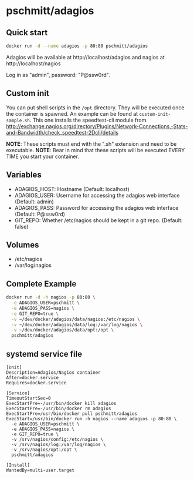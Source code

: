 # pschmitt/adagios

## Quick start

```bash
docker run -d --name adagios -p 80:80 pschmitt/adagios
```

Adagios will be available at http://localhost/adagios and nagios at http://localhost/nagios

Log in as "admin", password: "P@ssw0rd".

## Custom init

You can put shell scripts in the `/opt` directory. They will be executed once
the container is spawned. An example can be found at `custom-init-sample.sh`.
This one installs the speedtest-cli module from
http://exchange.nagios.org/directory/Plugins/Network-Connections,-Stats-and-Bandwidth/check_speedtest-2Dcli/details

**NOTE**: These scripts must end with the ".sh" extension and need to be executable.
**NOTE**: Bear in mind that these scripts will be executed EVERY TIME you start
your container.

## Variables

- ADAGIOS_HOST: Hostname (Default: localhost)
- ADAGIOS_USER: Username for accessing the adagios web interface (Default: admin)
- ADAGIOS_PASS: Password for accessing the adagios web interface (Default: P@ssw0rd)
- GIT_REPO: Whether /etc/nagios should be kept in a git repo. (Default: false)

## Volumes

- /etc/nagios
- /var/log/nagios

## Complete Example

```bash
docker run -d -h nagios -p 80:80 \
  -e ADAGIOS_USER=pschmitt \
  -e ADAGIOS_PASS=nagios \
  -e GIT_REPO=true \
  -v ~/dev/docker/adagios/data/nagios:/etc/nagios \
  -v ~/dev/docker/adagios/data/log:/var/log/nagios \
  -v ~/dev/docker/adagios/data/opt:/opt \
  pschmitt/adagios
```

## systemd service file

```
[Unit]
Description=Adagios/Nagios container
After=docker.service
Requires=docker.service

[Service]
TimeoutStartSec=0
ExecStartPre=-/usr/bin/docker kill adagios
ExecStartPre=-/usr/bin/docker rm adagios
ExecStartPre=/usr/bin/docker pull pschmitt/adagios
ExecStart=/usr/bin/docker run -h nagios --name adagios -p 80:80 \
  -e ADAGIOS_USER=pschmitt \
  -e ADAGIOS_PASS=nagios \
  -e GIT_REPO=true \
  -v /srv/nagios/config:/etc/nagios \
  -v /srv/nagios/log:/var/log/nagios \
  -v /srv/nagios/opt:/opt \
  pschmitt/adagios

[Install]
WantedBy=multi-user.target
```
